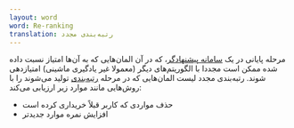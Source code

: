 ```yaml
---
layout: word
word: Re-ranking
translation: رتبه‌بندی مجدد
---
```


مرحله پایانی در یک [سامانه پیشنهادگر](/R/recommendation_system)، که در آن المان‌هایی که به آن‌ها امتیاز نسبت داده شده ممکن است مجددا با الگوریتم‌های دیگر (معمولا غیر یادگیری ماشینی) امتیازدهی شوند. رتبه‌بندی مجدد لیست المان‌هایی که در مرحله [رتبه‌بندی](/S/scoring) تولید می‌شوند را با روش‌هایی مانند موارد زیر ارزیابی می‌کند:

- حذف مواردی که کاربر قبلاً خریداری کرده است
- افزایش نمره موارد جدیدتر
